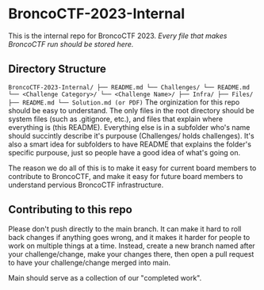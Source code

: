 # BroncoCTF-2023-Internal

This is the internal repo for BroncoCTF 2023. *Every file that makes BroncoCTF run should be stored here.*

## Directory Structure

`
BroncoCTF-2023-Internal/
├── README.md
└── Challenges/
    └── README.md
    └── <Challenge Category>/
        └── <Challenge Name>/
            ├── Infra/
            ├── Files/
            ├── README.md
            └── Solution.md (or PDF)
`
The orginization for this repo should be easy to understand. The only files in the root directory should be system files (such as .gitignore, etc.), and files that explain where everything is (this README). Everything else is in a subfolder who's name should succintly describe it's purpouse (Challenges/ holds challenges). It's also a smart idea for subfolders to have README that explains the folder's specific purpouse, just so people have a good idea of what's going on.

The reason we do all of this is to make it easy for current board members to contribute to BroncoCTF, and make it easy for future board members to understand pervious BroncoCTF infrastructure.

## Contributing to this repo

Please don't push directly to the main branch. It can make it hard to roll back changes if anything goes wrong, and it makes it harder for people to work on multiple things at a time. Instead, create a new branch named after your challenge/change, make your changes there, then open a pull request to have your challenge/change merged into main.

Main should serve as a collection of our "completed work".
